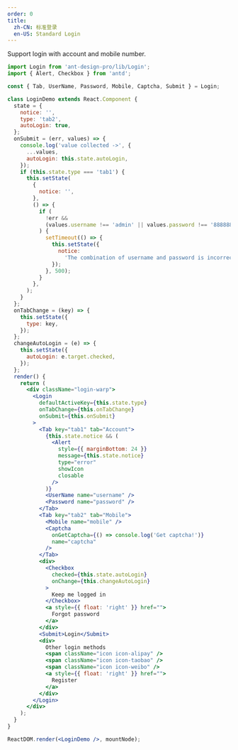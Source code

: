 ```yaml
---
order: 0
title:
  zh-CN: 标准登录
  en-US: Standard Login
---
```


Support login with account and mobile number.

````jsx
import Login from 'ant-design-pro/lib/Login';
import { Alert, Checkbox } from 'antd';

const { Tab, UserName, Password, Mobile, Captcha, Submit } = Login;

class LoginDemo extends React.Component {
  state = {
    notice: '',
    type: 'tab2',
    autoLogin: true,
  };
  onSubmit = (err, values) => {
    console.log('value collected ->', {
      ...values,
      autoLogin: this.state.autoLogin,
    });
    if (this.state.type === 'tab1') {
      this.setState(
        {
          notice: '',
        },
        () => {
          if (
            !err &&
            (values.username !== 'admin' || values.password !== '888888')
          ) {
            setTimeout(() => {
              this.setState({
                notice:
                  'The combination of username and password is incorrect!',
              });
            }, 500);
          }
        },
      );
    }
  };
  onTabChange = (key) => {
    this.setState({
      type: key,
    });
  };
  changeAutoLogin = (e) => {
    this.setState({
      autoLogin: e.target.checked,
    });
  };
  render() {
    return (
      <div className="login-warp">
        <Login
          defaultActiveKey={this.state.type}
          onTabChange={this.onTabChange}
          onSubmit={this.onSubmit}
        >
          <Tab key="tab1" tab="Account">
            {this.state.notice && (
              <Alert
                style={{ marginBottom: 24 }}
                message={this.state.notice}
                type="error"
                showIcon
                closable
              />
            )}
            <UserName name="username" />
            <Password name="password" />
          </Tab>
          <Tab key="tab2" tab="Mobile">
            <Mobile name="mobile" />
            <Captcha
              onGetCaptcha={() => console.log('Get captcha!')}
              name="captcha"
            />
          </Tab>
          <div>
            <Checkbox
              checked={this.state.autoLogin}
              onChange={this.changeAutoLogin}
            >
              Keep me logged in
            </Checkbox>
            <a style={{ float: 'right' }} href="">
              Forgot password
            </a>
          </div>
          <Submit>Login</Submit>
          <div>
            Other login methods
            <span className="icon icon-alipay" />
            <span className="icon icon-taobao" />
            <span className="icon icon-weibo" />
            <a style={{ float: 'right' }} href="">
              Register
            </a>
          </div>
        </Login>
      </div>
    );
  }
}

ReactDOM.render(<LoginDemo />, mountNode);
````

<style>
#scaffold-src-components-Login-demo-basic .login-warp{
  max-width: 360px;
  margin: auto;
}
#scaffold-src-components-Login-demo-basic .icon {
  display: inline-block;
  width: 24px;
  height: 24px;
  background: url('https://gw.alipayobjects.com/zos/rmsportal/itDzjUnkelhQNsycranf.svg');
  margin-left: 16px;
  vertical-align: middle;
  cursor: pointer;
}
#scaffold-src-components-Login-demo-basic .icon-alipay {
  background-position: -24px 0;
}
#scaffold-src-components-Login-demo-basic .icon-alipay:hover {
  background-position: 0 0;
}
#scaffold-src-components-Login-demo-basic .icon-taobao {
  background-position: -24px -24px;
}
#scaffold-src-components-Login-demo-basic .icon-taobao:hover {
  background-position: 0 -24px;
}
#scaffold-src-components-Login-demo-basic .icon-weibo {
  background-position: -24px -48px;
}
#scaffold-src-components-Login-demo-basic .icon-weibo:hover {
  background-position: 0 -48px;
}
</style>
